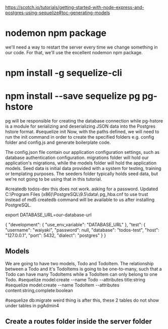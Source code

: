 https://scotch.io/tutorials/getting-started-with-node-express-and-postgres-using-sequelize#toc-generating-models
# nodemon npm package
we'll need a way to restart the server every time we change something in our code. For that, we'll use the excellent nodemon npm package.

# npm install -g sequelize-cli
# npm install --save sequelize pg pg-hstore
pg will be responsible for creating the database connection while pg-hstore is a module for serializing and deserializing JSON data into the Postgres hstore format.
#sequelize init
Now, with the paths defined, we will need to run the init command in order to create the specified folders e.g. config folder and config.js and generate boilerplate code.

The config.json file contain our application configuration settings, such as database authentication configuration.
migrations folder will hold our application's migrations, while the models folder will hold the application models.
Seed data is initial data provided with a system for testing, training or templating purposes. The seeders folder typically holds seed data, but we're not going to be using that in this tutorial.


#createdb todos-dev
this does not work. asking for a password. Updated C:\Program Files (x86)\PostgreSQL\9.5\data\ pg_hba.cnf to use trust instead of md5
createdb command will be available to us after installing PostgreSQL.

export DATABASE_URL=our-database-url

{
  "development": {
    "use_env_variable": "DATABASE_URL"
  },
  "test": {
    "username": "waiyaki",
    "password": null,
    "database": "todos-test",
    "host": "127.0.0.1",
    "port": 5432,
    "dialect": "postgres"
  }
}

## Models
We are going to have two models, Todo and TodoItem. The relationship between a Todo and it's TodoItems is going to be one-to-many, such that a Todo can have many TodoItems while a TodoItem can only belong to one Todo.
#sequelize model:create --name Todo --attributes title:string
#sequelize model:create --name TodoItem --attributes content:string,complete:boolean

#sequelize db:migrate
weird thing is after this, these 2 tables do not show under tables in pgAdmin4


## Create a routes folder inside the server folder
